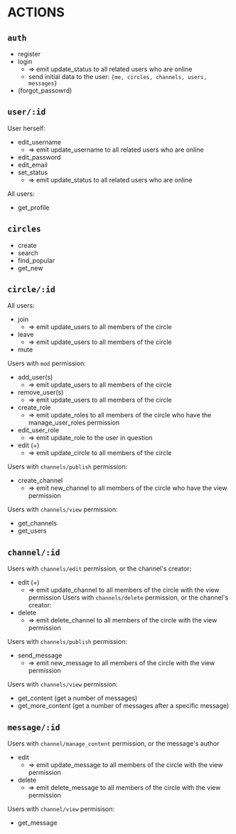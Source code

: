 # ACTIONS

## `auth`
- register
- login
  - => emit update_status to all related users who are online
  - send initial data to the user: `{me, circles, channels, users, messages}`
- (forgot_passowrd)

## `user/:id`
User herself:
- edit_username 
  - => emit update_username to all related users who are online
- edit_password
- edit_email
- set_status
  - => emit update_status to all related users who are online

All users:
- get_profile

## `circles`
- create
- search
- find_popular
- get_new

## `circle/:id`
All users:
- join
  - => emit update_users to all members of the circle
- leave
  - => emit update_users to all members of the circle
- mute

Users with `mod` permission:
- add_user(s)
  - => emit update_users to all members of the circle
- remove_user(s)
  - => emit update_users to all members of the circle
- create_role
  - => emit update_roles to all members of the circle who have the manage_user_roles permission
- edit_user_role
  - => emit update_role to the user in question
- edit (+) 
  - => emit update_circle to all members of the circle

Users with `channels/publish` permission:
- create_channel
  - => emit new_channel to all members of the circle who have the view permission

Users with `channels/view` permission:
- get_channels
- get_users

## `channel/:id`
Users with `channels/edit` permission, or the channel's creator:
- edit (+)
  - => emit update_channel to all members of the circle with the view permission
Users with `channels/delete` permission, or the channel's creator:
- delete
  - => emit delete_channel to all members of the circle with the view permission
  
Users with `channels/publish` permission:
- send_message
  - => emit new_message to all members of the circle with the view permission

Users with `channels/view` permission:
- get_content (get a number of messages)
- get_more_content (get a number of messages after a specific message)



## `message/:id`
Users with `channel/manage_content` permission, or the message's author
- edit
  - => emit update_message to all members of the circle with the view permission
- delete
  - => emit delete_message to all members of the circle with the view permission

Users with `channel/view` permisison:
- get_message

